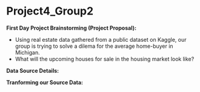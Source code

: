 # Project4_Group2

**First Day Project Brainstorming (Project Proposal):**

- Using real estate data gathered from a public dataset on Kaggle, our group is trying to solve a dilema for the average home-buyer in Michigan.
- What will the upcoming houses for sale in the housing market look like? 


**Data Source Details:**


**Tranforming our Source Data:**




